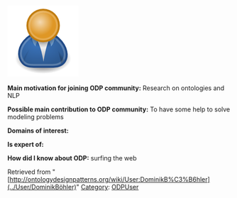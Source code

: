 [![Image:ODPUser.png](../images/a/a6/ODPUser.png)](../Image/ODPUser.png "Image:ODPUser.png")




  





__Main motivation for joining ODP community:__ Research on ontologies and NLP


__Possible main contribution to ODP community:__ To have some help to solve modeling problems


__Domains of interest:__


  



__Is expert of:__


  

__How did I know about ODP:__ surfing the web






Retrieved from "[http://ontologydesignpatterns.org/wiki/User:DominikB%C3%B6hler](../User/DominikBöhler)"
 [Category](http://ontologydesignpatterns.org/wiki/Special:Categories "Special:Categories"): [ODPUser](../Category/ODPUser "Category:ODPUser")